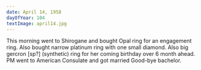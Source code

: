 ```yaml
---
date: April 14, 1958
dayOfYear: 104
textImage: april14.jpg
---
```

This morning went to Shirogane and bought Opal ring for an engagement ring. Also bought narrow platinum ring with one small diamond. Also big gercron [sp?]  (synthetic) ring for her coming birthday over 6 month ahead. PM went to American Consulate and got married Good-bye bachelor.